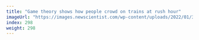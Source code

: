 ```yaml
---
title: "Game theory shows how people crowd on trains at rush hour"
imageUrl: "https://images.newscientist.com/wp-content/uploads/2022/01/31112508/PRI_220435800.jpg?width=600"
index: 298
weight: 298
---
```


